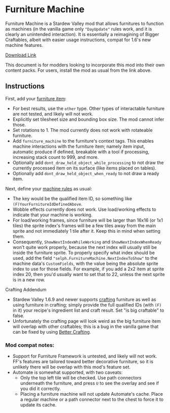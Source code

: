 # Furniture Machine

Furniture Machine is a
Stardew Valley mod that allows furnitures to function as machines (in the
vanilla game only `"DayUpdate"` rules work, and it is clearly an unintended
interaction). It is essentially a reimagining of Bigger Craftables, albeit with
easier usage instructions, compat for 1.6's new machine features.

[Download Link](https://github.com/zombifier/My_Stardew_Mods/releases)

This document is for modders looking to incorporate this mod into their own
content packs. For users, install the mod as usual from the link above.

## Instructions

First, add your [furniture item](https://stardewvalleywiki.com/Modding:Items#Furniture):
* For best results, use the `other` type. Other types of interactable furniture
  are not tested, and likely will not work.
* Explicitly set tilesheet size and bounding box size. The mod cannot infer those.
* Set rotations to 1. The mod currently does not work with rotateable furniture.
* Add `furniture_machine` to the furniture's context tags. This enables machine
  interactions with the furniture item; namely item input, automatic produce if
  defined, breakable with a tool if processing, increasing stack count to 999,
  and more.
* Optionally add `dont_draw_held_object_while_processing` to not draw the
  currently processed item on its surface (like items placed on tables).
* Optionally add `dont_draw_held_object_when_ready` to not draw a ready item.

Next, define your [machine rules](https://stardewvalleywiki.com/Modding:Machines) as usual:
* The key would be the qualified item ID, so something like `(F)YourFurnitureIdDefinedAbove`.
* Wobble effects currently does not work. Use load/working effects to indicate that your machine is working.
* For load/working frames, since furniture will be larger than 16x16 (or 1x1
  tiles) the sprite index's frames will be a few tiles away from the main
  sprite and not immediately 1 tile after it. Keep this in mind when setting them.
* Consequently, `ShowNextIndexWhileWorking` and `ShowNextIndexWhenReady` won't
  quite work properly, because the next index will usually still be inside the
  furniture sprite. To properly specify what index should be used, add the
  field `"selph.FurnitureMachine.NextIndexToShow"` to the machine data's
  `CustomFields`, with the value being the absolute sprite index to use for
  those fields. For example, if you add a 2x2 item at sprite index 20, then
  you'd usually want to set that to 22, unless the next sprite is in a new row.

Crafting Addendum
* Stardew Valley 1.6.9 and newer supports
  [crafting](https://stardewvalleywiki.com/Modding:Recipe_data) furniture as
  well as using furniture in crafting; simply provide the full qualified IDs
  (with `(F)` in it) your recipe's ingredient list and craft result. Set "is
  big craftable" to false.
* Unfortunately the crafting page will look weird as the big furniture item
  will overlap with other craftables; this is a bug in the vanilla game that
  can be fixed by using [Better
  Crafting](https://www.nexusmods.com/stardewvalley/mods/11115).

### Mod compat notes:
* Support for Furniture Framework is untested, and likely will not work. FF's
  features are tailored toward better decorative furniture, so it is unlikely
  there will be overlap with this mod's feature set.
* Automate is somewhat supported, with two caveats:
   * Only the top left tile will be checked. Use path connectors underneath the
     furniture, and press `U` to see the overlay and see if you did it
     correctly.
   * Placing a furniture machine will not update Automate's cache. Place a
     regular machine or a path connector next to the chest to force it to
     update its cache.
